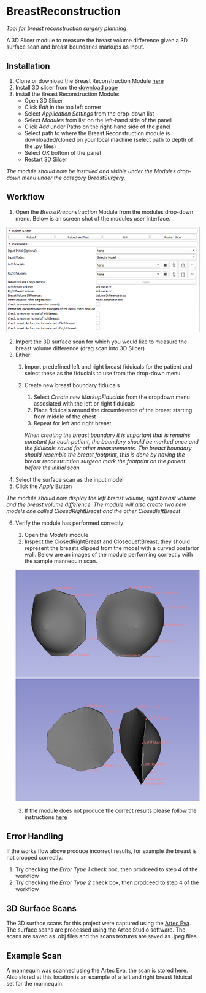 # BreastReconstruction
*Tool for breast reconstruction surgery planning*

A 3D Slicer module to measure the breast volume difference given a 3D surface scan and breast boundaries markups as input.

## Installation
1. Clone or download the Breast Reconstruction Module [here](https://github.com/PerkLab/BreastReconstruction)
2. Install 3D slicer from the [download page](https://download.slicer.org/)
3. Install the Breast Reconstruction Module: 
    - Open 3D Slicer
    - Click *Edit* in the top left corner 
    - Select *Application Settings* from the drop-down list
    - Select *Modules* from list on the left-hand side of the panel
    - Click *Add* under Paths on the right-hand side of the panel
    - Select path to where the Breast Reconstruction module is downloaded/cloned on your local machine (select path to depth of the .py files)
    - Select *OK* bottom of the panel
    - Restart 3D Silcer 
    
*The module should now be installed and visible under the Modules drop-down menu under the category BreastSurgery.* 
  
## Workflow
1. Open the *BreastRreconstruction* Module from the modules drop-down menu. Below is an screen shot of the modules user interface.

![](https://github.com/PerkLab/BreastReconstruction/blob/master/data/ExampleScreenshots/userInterface.PNG "User Interface")

2. Import the 3D surface scan for which you would like to measure the breast volume difference (drag scan into 3D Slicer) 
3. Either:
    1. Import predefined left and right breast fiduicals for the patient and select these as the fiducials to use from the drop-down menu
    2. Create new breast boundary fiduicals 
        1. Select *Create new MarkupFiducials* from the dropdown menu assosiated with the left or right fiduicals 
        2. Place fiduicals around the circumference of the breast starting from middle of the chest
        3. Repeat for left and right breast
        
        *When creating the breast boundary it is important that is remains constant for each patient, the boundary should be marked once and the fiduicals saved for other measurements. The breast boundary should resemble the breast footprint, this is done by having the breast reconstruction surgeon mark the footprint on the patient before the initial scan.*
4. Select the surface scan as the input model
5. Click the *Apply* Button

*The module should now display the left breast volume, right breast volume and the breast volume difference. The module will also create two new models one called ClosedRightBreast and the other ClosedleftBreast*

6. Verify the module has performed correctly
    1. Open the *Models* module
    2. Inspect the ClosedRightBreast and ClosedLeftBreast, they should represent the breasts clipped from the model with a curved posterior wall. Below are an images of the module performing correctly with the sample mannequin scan. 
    
    ![](https://github.com/PerkLab/BreastReconstruction/blob/master/data/ExampleScreenshots/manequinBreastsFront.PNG "Front View")![](https://github.com/PerkLab/BreastReconstruction/blob/master/data/ExampleScreenshots/manequinBreastsSide.PNG "Side View")
    
    3. If the module does not produce the correct results please follow the instructions [here](#error)

## Error Handling <a name="error"></a>
If the works flow above produce incorrect results, for example the breast is not cropped correctly. 

1. Try checking the *Error Type 1* check box, then prodceed to step 4 of the workflow
2. Try checking the *Error Type 2* check box, then prodceed to step 4 of the workflow

## 3D Surface Scans 
The 3D surface scans for this project were captured using the [Artec Eva](https://www.artec3d.com/). The surface scans are processed using the Artec Studio software. The scans are saved as .obj files and the scans textures are saved as .jpeg files. 

## Example Scan
A mannequin was scanned using the Artec Eva, the scan is stored [here](https://github.com/PerkLab/BreastReconstruction/tree/master/data/Example3Dscans). Also stored at this location is an example of a left and right breast fiduical set for the mannequin.




